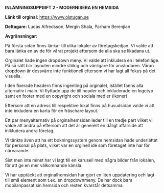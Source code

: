 **INLÄMNINGSUPPGIFT 2 - MODERNISERA EN HEMSIDA**

**Länk till orginal:**
https://www.olstugan.se

**Deltagare:**
Lucas Alfredsson,
Mergin Shala,
Parham Berenjian

**Avgränsningar:**

På första sidan finns länkar till olika lokaler av företagskedjan. Vi valde att bara länka en av de för vårat projekt eftersom de alla ska se likadana ut.

Orginalet hade ingen dropdown meny. Vi valde att inkludera en i telefonläge. På så sätt blir layouten mindre stökig och vänligare för användaren. Våran dropdown är dessvärre inte funktionell eftersom vi har lagt all fokus på det visuella.

I den fixerade headern finns ingenting på orginalet, istället fanns alla alternativ i main. Vi flyttade upp de till header och inkluderade en logotyp samt en footer med en copyright och sociala medier (ikoner). 

Eftersom att en adress till respektive lokal finns på huvudsidan valde vi att inte inkludera en karta för en fräschare layout.

Ett par menyalternativ på orginalhemsidan leder till en tredje part vilket vi valde att ändra på eftersom att det är generellt en dåligt affärside att inlkludera andra företag.

Vi tänkte även att ha ett bokningssystem genom hemsidan hade underlättat för personal på plats, vilket var en orginell idé som företaget inte har för närvarande.

Sist men inte minst har vi lagt till en karusell med några bilder från lokalen, för att ge en mer välkomnande känsla.

Vi har upptäckt att orginalhemsidan har gjort en liten uppdatering och lagt till små element som t.ex. en dropdownmeny. De har dock bara mobilanpassat sin hemsida och resten kvarstår detsamma.
